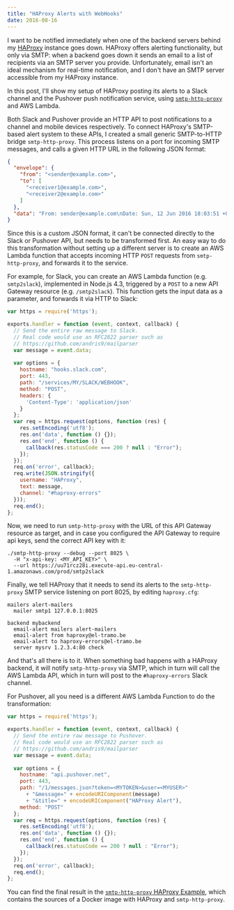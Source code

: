 ```yaml
---
title: "HAProxy Alerts with WebHooks"
date: 2016-08-16
---
```

I want to be notified immediately when one of the backend servers behind my
[HAProxy](http://www.haproxy.org) instance goes down. HAProxy offers alerting
functionality, but only via SMTP: when a backend goes down it sends an email to
a list of recipients via an SMTP server you provide. Unfortunately, email isn't
an ideal mechanism for real-time notification, and I don't have an SMTP server
accessible from my HAProxy instance. 

In this post, I'll show my setup of HAProxy posting its alerts to a Slack channel and the Pushover push notification service, using [`smtp-http-proxy`](https://github.com/remko/smtp-http-proxy/) and AWS Lambda.

Both Slack and Pushover provide an HTTP API to post notifications to a channel
and mobile devices respectively. To connect HAProxy's SMTP-based alert system to these
APIs, I created a small generic SMTP-to-HTTP bridge `smtp-http-proxy`. This process listens
on a port for incoming SMTP messages, and calls a given HTTP URL in the following 
JSON format:

```json
{
  "envelope": {
    "from": "<sender@example.com>",
    "to": [
      "<receiver1@example.com>",
      "<receiver2@example.com>"
    ]
  },
  "data": "From: sender@example.com\nDate: Sun, 12 Jun 2016 18:03:51 +0200\nSubject: Message\n\nThis is a message"
}
```

Since this is a custom JSON format, it can't be connected directly to the Slack
or Pushover API, but needs to be transformed first. An easy way to do this
transformation without setting up a different server is to create an AWS Lambda
function that accepts incoming HTTP `POST` requests from `smtp-http-proxy`, and
forwards it to the service.

For example, for Slack, you can create an AWS Lambda function (e.g.
`smtp2slack`), implemented in Node.js 4.3, triggered by a `POST` to a new
API Gateway resource (e.g.  `/smtp2slack`). This function gets the input
data as a parameter, and forwards it via HTTP to Slack:

```javascript
var https = require('https');

exports.handler = function (event, context, callback) {
  // Send the entire raw message to Slack.
  // Real code would use an RFC2822 parser such as 
  // https://github.com/andris9/mailparser
  var message = event.data;
  
  var options = {
    hostname: "hooks.slack.com",
    port: 443,
    path: "/services/MY/SLACK/WEBHOOK",
    method: "POST",
    headers: {
      'Content-Type': 'application/json'
    }
  };
  var req = https.request(options, function (res) {
    res.setEncoding('utf8');
    res.on('data', function () {});
    res.on('end', function () {
      callback(res.statusCode === 200 ? null : "Error");
    });
  });
  req.on('error', callback);
  req.write(JSON.stringify({
    username: "HAProxy",
    text: message,
    channel: "#haproxy-errors"
  }));
  req.end();
};
```


Now, we need to run `smtp-http-proxy` with the URL of this API Gateway resource
as target, and in case you configured the API Gateway to require api keys, send
the correct API key with it:

```
./smtp-http-proxy --debug --port 8025 \
  -H "x-api-key: <MY_API_KEY>" \
  --url https://uu71rcz28i.execute-api.eu-central-1.amazonaws.com/prod/smtp2slack
```

Finally, we tell HAProxy that it needs to send its alerts to the `smtp-http-proxy` SMTP 
service listening on port 8025, by editing `haproxy.cfg`:

```
mailers alert-mailers
  mailer smtp1 127.0.0.1:8025

backend mybackend
  email-alert mailers alert-mailers
  email-alert from haproxy@el-tramo.be
  email-alert to haproxy-errors@el-tramo.be
  server mysrv 1.2.3.4:80 check
```

And that's all there is to it. When something bad happens with a HAProxy backend, it will
notify `smtp-http-proxy` via SMTP, which in turn will call the AWS Lambda API, which in
turn will post to the `#haproxy-errors` Slack channel.

For Pushover, all you need is a different AWS Lambda Function to do the transformation:

```javascript
var https = require('https');

exports.handler = function (event, context, callback) {
  // Send the entire raw message to Pushover.
  // Real code would use an RFC2822 parser such as 
  // https://github.com/andris9/mailparser
  var message = event.data;
  
  var options = {
    hostname: "api.pushover.net",
    port: 443,
    path: "/1/messages.json?token=<MYTOKEN>&user=<MYUSER>" 
      + "&message=" + encodeURIComponent(message)
      + "&title=" + encodeURIComponent("HAProxy Alert"),
    method: "POST"
  };
  var req = https.request(options, function (res) {
    res.setEncoding('utf8');
    res.on('data', function () {});
    res.on('end', function () {
      callback(res.statusCode == 200 ? null : "Error");
    });
  });
  req.on('error', callback);
  req.end();
};
```

You can find the final result in the [`smtp-http-proxy` HAProxy Example](https://github.com/remko/smtp-http-proxy/tree/master/examples/haproxy), which contains the sources of 
a Docker image with HAProxy and `smtp-http-proxy`.

